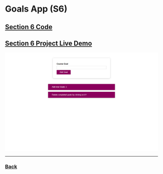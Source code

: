 # Goals App (S6)

## [Section 6 Code](../../Projects/02-goals-app/S06-project/)

## [Section 6 Project Live Demo](https://goals-app-v1.vercel.app/)

![Screen](../../screens/goals-app.png)

---

### [Back](../readme.md)

